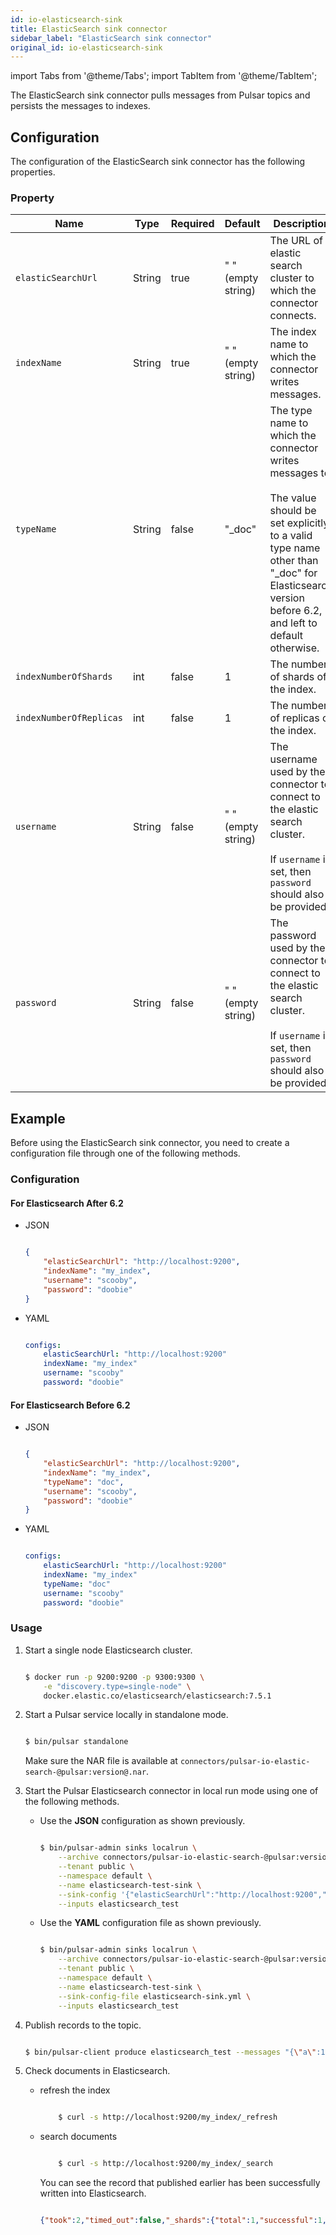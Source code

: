 ```yaml
---
id: io-elasticsearch-sink
title: ElasticSearch sink connector
sidebar_label: "ElasticSearch sink connector"
original_id: io-elasticsearch-sink
---
```


import Tabs from '@theme/Tabs';
import TabItem from '@theme/TabItem';


The ElasticSearch sink connector pulls messages from Pulsar topics and persists the messages to indexes.

## Configuration

The configuration of the ElasticSearch sink connector has the following properties.

### Property

| Name | Type|Required | Default | Description 
|------|----------|----------|---------|-------------|
| `elasticSearchUrl` | String| true |" " (empty string)| The URL of elastic search cluster to which the connector connects. |
| `indexName` | String| true |" " (empty string)| The index name to which the connector writes messages. |
| `typeName` | String | false | "_doc" | The type name to which the connector writes messages to. <br /><br /> The value should be set explicitly to a valid type name other than "_doc" for Elasticsearch version before 6.2, and left to default otherwise. |
| `indexNumberOfShards` | int| false |1| The number of shards of the index. |
| `indexNumberOfReplicas` | int| false |1 | The number of replicas of the index. |
| `username` | String| false |" " (empty string)| The username used by the connector to connect to the elastic search cluster. <br /><br />If `username` is set, then `password` should also be provided. |
| `password` | String| false | " " (empty string)|The password used by the connector to connect to the elastic search cluster. <br /><br />If `username` is set, then `password` should also be provided.  |

## Example

Before using the ElasticSearch sink connector, you need to create a configuration file through one of the following methods.

### Configuration

#### For Elasticsearch After 6.2

* JSON 

    ```json

    {
        "elasticSearchUrl": "http://localhost:9200",
        "indexName": "my_index",
        "username": "scooby",
        "password": "doobie"
    }

    ```

* YAML

    ```yaml

    configs:
        elasticSearchUrl: "http://localhost:9200"
        indexName: "my_index"
        username: "scooby"
        password: "doobie"

    ```

#### For Elasticsearch Before 6.2

* JSON 

    ```json

    {
        "elasticSearchUrl": "http://localhost:9200",
        "indexName": "my_index",
        "typeName": "doc",
        "username": "scooby",
        "password": "doobie"
    }

    ```

* YAML

    ```yaml

    configs:
        elasticSearchUrl: "http://localhost:9200"
        indexName: "my_index"
        typeName: "doc"
        username: "scooby"
        password: "doobie"

    ```

### Usage

1. Start a single node Elasticsearch cluster.

    ```bash

    $ docker run -p 9200:9200 -p 9300:9300 \
        -e "discovery.type=single-node" \
        docker.elastic.co/elasticsearch/elasticsearch:7.5.1

    ```

2. Start a Pulsar service locally in standalone mode.

    ```bash

    $ bin/pulsar standalone

    ```
    Make sure the NAR file is available at `connectors/pulsar-io-elastic-search-@pulsar:version@.nar`.

3. Start the Pulsar Elasticsearch connector in local run mode using one of the following methods.
    * Use the **JSON** configuration as shown previously. 

        ```bash

        $ bin/pulsar-admin sinks localrun \
            --archive connectors/pulsar-io-elastic-search-@pulsar:version@.nar \
            --tenant public \
            --namespace default \
            --name elasticsearch-test-sink \
            --sink-config '{"elasticSearchUrl":"http://localhost:9200","indexName": "my_index","username": "scooby","password": "doobie"}' \
            --inputs elasticsearch_test

        ```
    * Use the **YAML** configuration file as shown previously.

        ```bash

        $ bin/pulsar-admin sinks localrun \
            --archive connectors/pulsar-io-elastic-search-@pulsar:version@.nar \
            --tenant public \
            --namespace default \
            --name elasticsearch-test-sink \
            --sink-config-file elasticsearch-sink.yml \
            --inputs elasticsearch_test

        ```

4. Publish records to the topic.

    ```bash

    $ bin/pulsar-client produce elasticsearch_test --messages "{\"a\":1}"

    ```

5. Check documents in Elasticsearch.
    
    * refresh the index

        ```bash

            $ curl -s http://localhost:9200/my_index/_refresh

        ``` 
    * search documents

        ```bash

            $ curl -s http://localhost:9200/my_index/_search

        ```
        You can see the record that published earlier has been successfully written into Elasticsearch.

        ```json

        {"took":2,"timed_out":false,"_shards":{"total":1,"successful":1,"skipped":0,"failed":0},"hits":{"total":{"value":1,"relation":"eq"},"max_score":1.0,"hits":[{"_index":"my_index","_type":"_doc","_id":"FSxemm8BLjG_iC0EeTYJ","_score":1.0,"_source":{"a":1}}]}}

        ```
